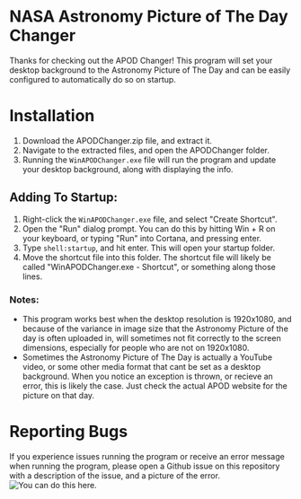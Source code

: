 # NASA Astronomy Picture of The Day Changer
Thanks for checking out the APOD Changer! This program will set your desktop background to the Astronomy Picture of The Day and can be easily configured to automatically do so on startup.

# Installation
1. Download the APODChanger.zip file, and extract it.
2. Navigate to the extracted files, and open the APODChanger folder.
3. Running the `WinAPODChanger.exe` file will run the program and update your desktop background, along with displaying the info.

## Adding To Startup:
1. Right-click the `WinAPODChanger.exe` file, and select "Create Shortcut".
2. Open the "Run" dialog prompt. You can do this by hitting Win + R on your keyboard, or typing "Run" into Cortana, and pressing enter.
3. Type `shell:startup`, and hit enter. This will open your startup folder.
4. Move the shortcut file into this folder. The shortcut file will likely be called "WinAPODChanger.exe - Shortcut", or something along those lines.

### Notes:
- This program works best when the desktop resolution is 1920x1080, and because of the variance in image size that the Astronomy Picture of the day is often uploaded in, will sometimes not fit correctly to the screen dimensions, especially for people who are not on 1920x1080.
- Sometimes the Astronomy Picture of The Day is actually a YouTube video, or some other media format that cant be set as a desktop background. When you notice an exception is thrown, or recieve an error, this is likely the case. Just check the actual APOD website for the picture on that day.

# Reporting Bugs
If you experience issues running the program or receive an error message when running the program, please open a Github issue on this repository with a description of the issue, and a picture of the error. ![You can do this here.](https://github.com/wmcnamara/apodchanger/issues)